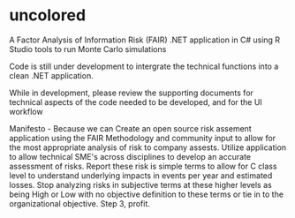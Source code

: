 # uncolored
A Factor Analysis of Information Risk (FAIR) .NET application in C# using R Studio tools to run Monte Carlo simulations

Code is still under development to intergrate the technical functions into a clean .NET application.

While in development, please review the supporting documents for technical aspects of the code needed to be developed, and for the UI workflow

Manifesto - Because we can
Create an open source risk assement application using the FAIR Methodology and community input to allow for the most appropriate analysis of risk to company assests. Utilize application to allow technical SME's across disciplines to develop an accurate assessment of risks. Report these risk is simple terms to allow for C class level to understand underlying impacts in events per year and estimated losses. Stop analyzing risks in subjective terms at these higher levels as being High or Low with no objective definition to these terms or tie in to the organizational objective. Step 3, profit.
